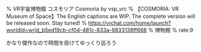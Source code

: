 % VR宇宙博物館 コスモリア Cosmoria by vsp_vrc
% 【COSMORIA: VR Museum of Space】The English captions are WIP. The complete version will be released soon․ Stay tuned!
% https://vrchat.com/home/launch?worldId=wrld_b5ed19cb-cf04-481c-833a-9833138ff668
% 博物館
% rate:9

かなり傑作なので時間を掛けてゆっくり巡ろう
